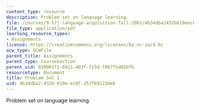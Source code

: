```yaml
---
content_type: resource
description: Problem set on language learning.
file: /courses/9-57j-language-acquisition-fall-2001/4b34dba2432b619eec0f257f69123deb_ProblemSet1.pdf
file_type: application/pdf
learning_resource_types:
- Assignments
license: https://creativecommons.org/licenses/by-nc-sa/4.0/
ocw_type: OCWFile
parent_title: Assignments
parent_type: CourseSection
parent_uid: 010901f2-8411-403f-f23d-f067f5d6bbfb
resourcetype: Document
title: Problem Set 1
uid: 4b34dba2-432b-619e-ec0f-257f69123deb
---
```

Problem set on language learning.